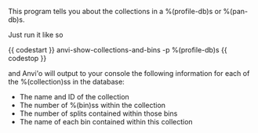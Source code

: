 This program tells you about the collections in a %(profile-db)s or %(pan-db)s. 

Just run it like so 

{{ codestart }}
anvi-show-collections-and-bins -p %(profile-db)s 
{{ codestop }}

and Anvi'o will output to your console the following information for each of the %(collection)ss in the database: 

* The name and ID of the collection
*  The number of %(bin)ss within the collection
* The number of splits contained within those bins 
* The name of each bin contained within this collection 
